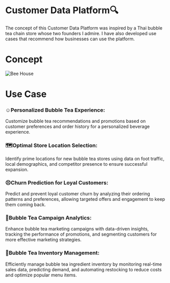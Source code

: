 # Customer Data Platform🔍
The concept of this Customer Data Platform was inspired by a Thai bubble tea chain store whose two founders I admire. I have also developed use cases that recommend how businesses can use the platform.
# Concept
![Bee House](https://github.com/ginga924/MADT8101_Customer-Analytics999/assets/136943349/35ef203a-6ebd-41d2-8db0-827709db3a7e)
# Use Case
### ☺️Personalized Bubble Tea Experience:
Customize bubble tea recommendations and promotions based on customer preferences and order history for a personalized beverage experience.

### 🗺️Optimal Store Location Selection:
Identify prime locations for new bubble tea stores using data on foot traffic, local demographics, and competitor presence to ensure successful expansion.

### 😣Churn Prediction for Loyal Customers:
Predict and prevent loyal customer churn by analyzing their ordering patterns and preferences, allowing targeted offers and engagement to keep them coming back.

### 🌱Bubble Tea Campaign Analytics:
Enhance bubble tea marketing campaigns with data-driven insights, tracking the performance of promotions, and segmenting customers for more effective marketing strategies.

### 🧋Bubble Tea Inventory Management:
Efficiently manage bubble tea ingredient inventory by monitoring real-time sales data, predicting demand, and automating restocking to reduce costs and optimize popular menu items.




